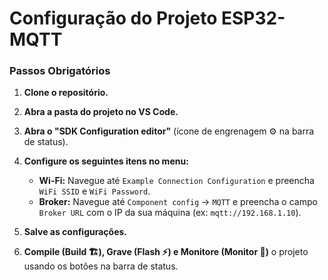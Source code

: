 # Configuração do Projeto ESP32-MQTT

### Passos Obrigatórios

1.  **Clone o repositório.**

2.  **Abra a pasta do projeto no VS Code.**

3.  **Abra o "SDK Configuration editor"** (ícone de engrenagem ⚙️ na barra de status).

4.  **Configure os seguintes itens no menu:**
    * **Wi-Fi:** Navegue até `Example Connection Configuration` e preencha `WiFi SSID` e `WiFi Password`.
    * **Broker:** Navegue até `Component config` -> `MQTT` e preencha o campo `Broker URL` com o IP da sua máquina (ex: `mqtt://192.168.1.10`).

5.  **Salve as configurações.**

6.  **Compile (Build 🏗️), Grave (Flash ⚡️) e Monitore (Monitor 🔌)** o projeto usando os botões na barra de status.